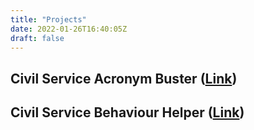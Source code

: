 ```yaml
---
title: "Projects"
date: 2022-01-26T16:40:05Z
draft: false
---
```


## Civil Service Acronym Buster ([Link](https://samuel-hoskin.github.io/CS-Acronyms/))

## Civil Service Behaviour Helper ([Link](https://samuel-hoskin.github.io/CS-Behaviour-Page/))
